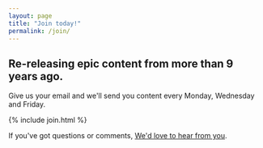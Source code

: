 ```yaml
---
layout: page
title: "Join today!"
permalink: /join/
---
```


## Re-releasing epic content from more than 9 years ago.

Give us your email and we'll send you content every Monday, Wednesday and Friday.

{% include join.html %}

If you've got questions or comments, [We'd love to hear from you](/contact).
